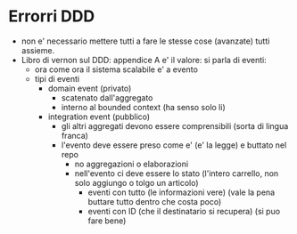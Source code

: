 # Errorri DDD

- non e' necessario mettere tutti a fare le stesse cose (avanzate) tutti assieme.
- Libro di vernon sul DDD: appendice A e' il valore: si parla di eventi:
    - ora come ora il sistema scalabile e' a evento
    - tipi di eventi
        - domain event (privato)
            - scatenato dall'aggregato
            - interno al bounded context (ha senso solo li)
        - integration event (pubblico)
            - gli altri aggregati devono essere comprensibili (sorta di lingua franca)
            - l'evento deve essere preso come e' (e' la legge) e buttato nel repo
                - no aggregazioni o elaborazioni
                - nell'evento ci deve essere lo stato (l'intero carrello, non solo aggiungo o tolgo un articolo)
                    - eventi con tutto (le informazioni vere) (vale la pena buttare tutto dentro che costa poco)
                    - eventi con ID (che il destinatario si recupera) (si puo fare bene)